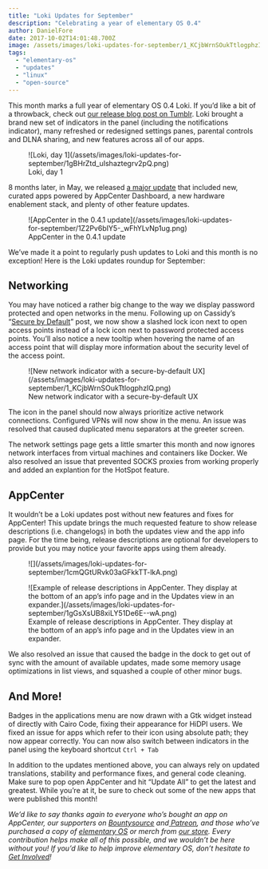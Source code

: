 ```yaml
---
title: "Loki Updates for September"
description: "Celebrating a year of elementary OS 0.4"
author: DanielFore
date: 2017-10-02T14:01:48.700Z
image: /assets/images/loki-updates-for-september/1_KCjbWrnSOukTtlogphzIQ.png
tags:
  - "elementary-os"
  - "updates"
  - "linux"
  - "open-source"
---
```


This month marks a full year of elementary OS 0.4 Loki. If you’d like a bit of a throwback, check out [our release blog post on Tumblr](http://blog.elementary.io/post/147637979911/loki-04-stable-release). Loki brought a brand new set of indicators in the panel (including the notifications indicator), many refreshed or redesigned settings panes, parental controls and DLNA sharing, and new features across all of our apps.

<figure markdown="1">
![Loki, day 1](/assets/images/loki-updates-for-september/1gBHrZtd_uIshaztegrv2pQ.png)
<figcaption markdown="1">
Loki, day 1
</figcaption>
</figure>

8 months later, in May, we released [a major update](https://medium.com/elementaryos/new-release-elementary-os-loki-0-4-1-2a756549ee76) that included new, curated apps powered by AppCenter Dashboard, a new hardware enablement stack, and plenty of other feature updates.

<figure markdown="1">
![AppCenter in the 0.4.1 update](/assets/images/loki-updates-for-september/1Z2Pv6bIY5-_wFhYLvNp1ug.png)
<figcaption markdown="1">
AppCenter in the 0.4.1 update
</figcaption>
</figure>

We’ve made it a point to regularly push updates to Loki and this month is no exception! Here is the Loki updates roundup for September:

## Networking

You may have noticed a rather big change to the way we display password protected and open networks in the menu. Following up on Cassidy’s “[Secure by Default](https://medium.com/elementaryos/secure-by-default-689abcac6c66)” post, we now show a slashed lock icon next to open access points instead of a lock icon next to password protected access points. You’ll also notice a new tooltip when hovering the name of an access point that will display more information about the security level of the access point.

<figure markdown="1">
![New network indicator with a secure-by-default UX](/assets/images/loki-updates-for-september/1_KCjbWrnSOukTtlogphzIQ.png)
<figcaption markdown="1">
New network indicator with a secure-by-default UX
</figcaption>
</figure>

The icon in the panel should now always prioritize active network connections. Configured VPNs will now show in the menu. An issue was resolved that caused duplicated menu separators at the greeter screen.

The network settings page gets a little smarter this month and now ignores network interfaces from virtual machines and containers like Docker. We also resolved an issue that prevented SOCKS proxies from working properly and added an explantion for the HotSpot feature.

## AppCenter

It wouldn’t be a Loki updates post without new features and fixes for AppCenter! This update brings the much requested feature to show release descriptions (i.e. changelogs) in both the updates view and the app info page. For the time being, release descriptions are optional for developers to provide but you may notice your favorite apps using them already.

<figure markdown="1">
![](/assets/images/loki-updates-for-september/1cmQGtURvk03aGFkkTT-lkA.png)
</figure>

<figure markdown="1">
![Example of release descriptions in AppCenter. They display at the bottom of an app’s info page and in the Updates view in an expander.](/assets/images/loki-updates-for-september/1gGsXsUB8xiLY51De6E--wA.png)
<figcaption markdown="1">
Example of release descriptions in AppCenter. They display at the bottom of an app’s info page and in the Updates view in an expander.
</figcaption>
</figure>

We also resolved an issue that caused the badge in the dock to get out of sync with the amount of available updates, made some memory usage optimizations in list views, and squashed a couple of other minor bugs.

## And More!

Badges in the applications menu are now drawn with a Gtk widget instead of directly with Cairo Code, fixing their appearance for HiDPI users. We fixed an issue for apps which refer to their icon using absolute path; they now appear correctly. You can now also switch between indicators in the panel using the keyboard shortcut `Ctrl + Tab`

In addition to the updates mentioned above, you can always rely on updated translations, stability and performance fixes, and general code cleaning. Make sure to pop open AppCenter and hit “Update All” to get the latest and greatest. While you’re at it, be sure to check out some of the new apps that were published this month!

*We’d like to say thanks again to everyone who’s bought an app on AppCenter, our supporters on [Bountysource](https://salt.bountysource.com/teams/elementary) and[ Patreon](https://www.patreon.com/elementary), and those who’ve purchased a copy of [elementary OS](https://elementary.io/) or merch from [our store](https://elementary.io/store/). Every contribution helps make all of this possible, and we wouldn’t be here without you! If you’d like to help improve elementary OS, don’t hesitate to [Get Involved](https://elementary.io/get-involved)!*